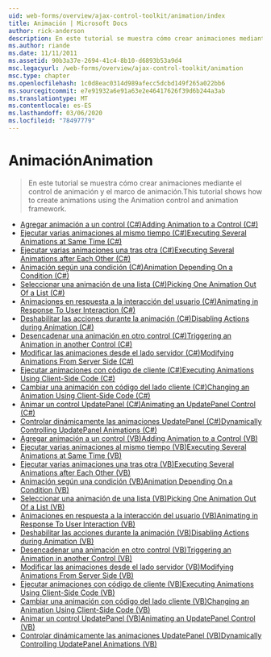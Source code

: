```yaml
---
uid: web-forms/overview/ajax-control-toolkit/animation/index
title: Animación | Microsoft Docs
author: rick-anderson
description: En este tutorial se muestra cómo crear animaciones mediante el control de animación y el marco de animación.
ms.author: riande
ms.date: 11/11/2011
ms.assetid: 90b3a37e-2694-41c4-8b10-d6893b53a9d4
msc.legacyurl: /web-forms/overview/ajax-control-toolkit/animation
msc.type: chapter
ms.openlocfilehash: 1c0d8eac0314d989afecc5dcbd149f265a022bb6
ms.sourcegitcommit: e7e91932a6e91a63e2e46417626f39d6b244a3ab
ms.translationtype: MT
ms.contentlocale: es-ES
ms.lasthandoff: 03/06/2020
ms.locfileid: "78497779"
---
```

# <a name="animation"></a><span data-ttu-id="48405-103">Animación</span><span class="sxs-lookup"><span data-stu-id="48405-103">Animation</span></span>

> <span data-ttu-id="48405-104">En este tutorial se muestra cómo crear animaciones mediante el control de animación y el marco de animación.</span><span class="sxs-lookup"><span data-stu-id="48405-104">This tutorial shows how to create animations using the Animation control and animation framework.</span></span>

- [<span data-ttu-id="48405-105">Agregar animación a un control (C#)</span><span class="sxs-lookup"><span data-stu-id="48405-105">Adding Animation to a Control (C#)</span></span>](adding-animation-to-a-control-cs.md)
- [<span data-ttu-id="48405-106">Ejecutar varias animaciones al mismo tiempo (C#)</span><span class="sxs-lookup"><span data-stu-id="48405-106">Executing Several Animations at Same Time (C#)</span></span>](executing-several-animations-at-the-same-time-cs.md)
- [<span data-ttu-id="48405-107">Ejecutar varias animaciones una tras otra (C#)</span><span class="sxs-lookup"><span data-stu-id="48405-107">Executing Several Animations after Each Other (C#)</span></span>](executing-several-animations-after-each-other-cs.md)
- [<span data-ttu-id="48405-108">Animación según una condición (C#)</span><span class="sxs-lookup"><span data-stu-id="48405-108">Animation Depending On a Condition (C#)</span></span>](animation-depending-on-a-condition-cs.md)
- [<span data-ttu-id="48405-109">Seleccionar una animación de una lista (C#)</span><span class="sxs-lookup"><span data-stu-id="48405-109">Picking One Animation Out Of a List (C#)</span></span>](picking-one-animation-out-of-a-list-cs.md)
- [<span data-ttu-id="48405-110">Animaciones en respuesta a la interacción del usuario (C#)</span><span class="sxs-lookup"><span data-stu-id="48405-110">Animating in Response To User Interaction (C#)</span></span>](animating-in-response-to-user-interaction-cs.md)
- [<span data-ttu-id="48405-111">Deshabilitar las acciones durante la animación (C#)</span><span class="sxs-lookup"><span data-stu-id="48405-111">Disabling Actions during Animation (C#)</span></span>](disabling-actions-during-animation-cs.md)
- [<span data-ttu-id="48405-112">Desencadenar una animación en otro control (C#)</span><span class="sxs-lookup"><span data-stu-id="48405-112">Triggering an Animation in another Control (C#)</span></span>](triggering-an-animation-in-another-control-cs.md)
- [<span data-ttu-id="48405-113">Modificar las animaciones desde el lado servidor (C#)</span><span class="sxs-lookup"><span data-stu-id="48405-113">Modifying Animations From Server Side (C#)</span></span>](modifying-animations-from-the-server-side-cs.md)
- [<span data-ttu-id="48405-114">Ejecutar animaciones con código de cliente (C#)</span><span class="sxs-lookup"><span data-stu-id="48405-114">Executing Animations Using Client-Side Code (C#)</span></span>](executing-animations-using-client-side-code-cs.md)
- [<span data-ttu-id="48405-115">Cambiar una animación con código del lado cliente (C#)</span><span class="sxs-lookup"><span data-stu-id="48405-115">Changing an Animation Using Client-Side Code (C#)</span></span>](changing-an-animation-using-client-side-code-cs.md)
- [<span data-ttu-id="48405-116">Animar un control UpdatePanel (C#)</span><span class="sxs-lookup"><span data-stu-id="48405-116">Animating an UpdatePanel Control (C#)</span></span>](animating-an-updatepanel-control-cs.md)
- [<span data-ttu-id="48405-117">Controlar dinámicamente las animaciones UpdatePanel (C#)</span><span class="sxs-lookup"><span data-stu-id="48405-117">Dynamically Controlling UpdatePanel Animations (C#)</span></span>](dynamically-controlling-updatepanel-animations-cs.md)
- [<span data-ttu-id="48405-118">Agregar animación a un control (VB)</span><span class="sxs-lookup"><span data-stu-id="48405-118">Adding Animation to a Control (VB)</span></span>](adding-animation-to-a-control-vb.md)
- [<span data-ttu-id="48405-119">Ejecutar varias animaciones al mismo tiempo (VB)</span><span class="sxs-lookup"><span data-stu-id="48405-119">Executing Several Animations at Same Time (VB)</span></span>](executing-several-animations-at-the-same-time-vb.md)
- [<span data-ttu-id="48405-120">Ejecutar varias animaciones una tras otra (VB)</span><span class="sxs-lookup"><span data-stu-id="48405-120">Executing Several Animations after Each Other (VB)</span></span>](executing-several-animations-after-each-other-vb.md)
- [<span data-ttu-id="48405-121">Animación según una condición (VB)</span><span class="sxs-lookup"><span data-stu-id="48405-121">Animation Depending On a Condition (VB)</span></span>](animation-depending-on-a-condition-vb.md)
- [<span data-ttu-id="48405-122">Seleccionar una animación de una lista (VB)</span><span class="sxs-lookup"><span data-stu-id="48405-122">Picking One Animation Out Of a List (VB)</span></span>](picking-one-animation-out-of-a-list-vb.md)
- [<span data-ttu-id="48405-123">Animaciones en respuesta a la interacción del usuario (VB)</span><span class="sxs-lookup"><span data-stu-id="48405-123">Animating in Response To User Interaction (VB)</span></span>](animating-in-response-to-user-interaction-vb.md)
- [<span data-ttu-id="48405-124">Deshabilitar las acciones durante la animación (VB)</span><span class="sxs-lookup"><span data-stu-id="48405-124">Disabling Actions during Animation (VB)</span></span>](disabling-actions-during-animation-vb.md)
- [<span data-ttu-id="48405-125">Desencadenar una animación en otro control (VB)</span><span class="sxs-lookup"><span data-stu-id="48405-125">Triggering an Animation in another Control (VB)</span></span>](triggering-an-animation-in-another-control-vb.md)
- [<span data-ttu-id="48405-126">Modificar las animaciones desde el lado servidor (VB)</span><span class="sxs-lookup"><span data-stu-id="48405-126">Modifying Animations From Server Side (VB)</span></span>](modifying-animations-from-the-server-side-vb.md)
- [<span data-ttu-id="48405-127">Ejecutar animaciones con código de cliente (VB)</span><span class="sxs-lookup"><span data-stu-id="48405-127">Executing Animations Using Client-Side Code (VB)</span></span>](executing-animations-using-client-side-code-vb.md)
- [<span data-ttu-id="48405-128">Cambiar una animación con código del lado cliente (VB)</span><span class="sxs-lookup"><span data-stu-id="48405-128">Changing an Animation Using Client-Side Code (VB)</span></span>](changing-an-animation-using-client-side-code-vb.md)
- [<span data-ttu-id="48405-129">Animar un control UpdatePanel (VB)</span><span class="sxs-lookup"><span data-stu-id="48405-129">Animating an UpdatePanel Control (VB)</span></span>](animating-an-updatepanel-control-vb.md)
- [<span data-ttu-id="48405-130">Controlar dinámicamente las animaciones UpdatePanel (VB)</span><span class="sxs-lookup"><span data-stu-id="48405-130">Dynamically Controlling UpdatePanel Animations (VB)</span></span>](dynamically-controlling-updatepanel-animations-vb.md)
